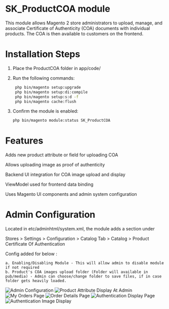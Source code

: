 # SK_ProductCOA module

This module allows Magento 2 store administrators to upload, manage, and associate Certificate of Authenticity (COA) documents with individual products. The COA is then available to customers on the frontend.

# Installation Steps

1. Place the ProductCOA folder in app/code/
2. Run the following commands:

   ```bash
    php bin/magento setup:upgrade
    php bin/magento setup:di:compile
    php bin/magento setup:s:d -f
    php bin/magento cache:flush

3. Confirm the module is enabled:

    ```bash
    php bin/magento module:status SK_ProductCOA

# Features

Adds new product attribute or field for uploading COA

Allows uploading image as proof of authenticity

Backend UI integration for COA image upload and display 

ViewModel used for frontend data binding

Uses Magento UI components and admin system configuration

# Admin Configuration

Located in etc/adminhtml/system.xml, the module adds a section under

Stores > Settings > Configuration > Catalog Tab > Catalog > Product Certificate Of Authentication

Config added for below : 

    a. Enabling/Disabling Module - This will allow admin to disable module if not required
    b. Product's COA images upload folder (Folder will available in pub/media) - Admin can choose/change folder to save files, if in case folder gets heavily loaded.

![Admin Configuration](<ProductCOA Admin Configuration.png>)
![Product Attribute Display At Admin](<ProductCOA Product Attribute Display At Admin.png>)
![My Orders Page](<ProductCOA My Orders Page.png>) 
![Order Details Page](<ProductCOA Order Details Page.png>) 
![Authentication Display Page](<ProductCOA Authentication Display Page.png>) 
![Authentication Image Display](<ProductCOA Authentication Image Display.png>)